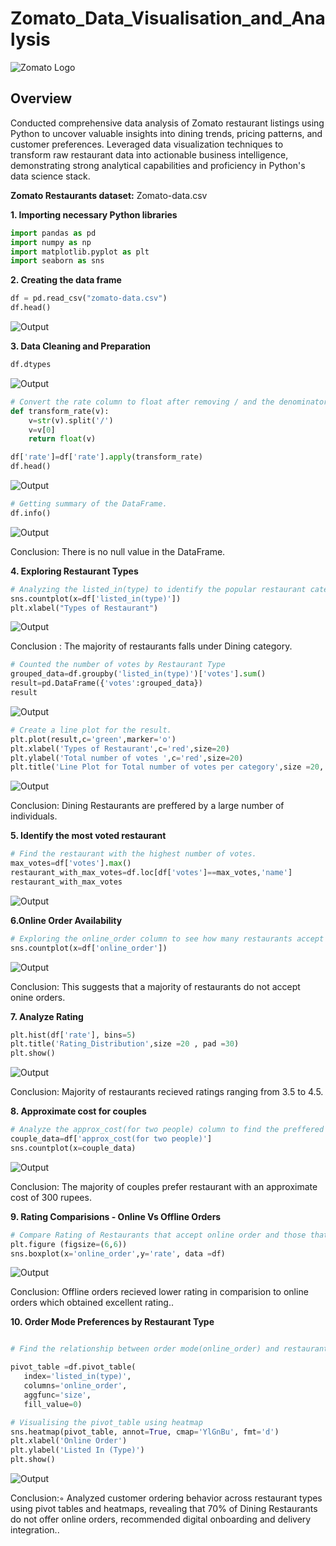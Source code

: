 # Zomato_Data_Visualisation_and_Analysis

![Zomato Logo](https://github.com/i-am-rahularora5504/zomato_data_visualisation_and_insights/blob/main/Zomato_logo.png)

## Overview
Conducted comprehensive data analysis of Zomato restaurant listings using Python to uncover valuable insights into dining trends, pricing patterns, and customer preferences. Leveraged data visualization techniques to transform raw restaurant data into actionable business intelligence, demonstrating strong analytical capabilities and proficiency in Python's data science stack.

**Zomato Restaurants dataset:** Zomato-data.csv


**1. Importing necessary Python libraries**
```python
import pandas as pd
import numpy as np
import matplotlib.pyplot as plt
import seaborn as sns
```

**2. Creating the data frame**
```python
df = pd.read_csv("zomato-data.csv")          
df.head()
```
![Output](https://github.com/i-am-rahularora5504/zomato_data_visualisation_and_insights/blob/main/ss1.png)

**3. Data Cleaning and Preparation**
```python
df.dtypes
```
![Output](https://github.com/i-am-rahularora5504/zomato_data_visualisation_and_insights/blob/main/ss2.png)

```python
# Convert the rate column to float after removing / and the denominator.
def transform_rate(v):
    v=str(v).split('/')
    v=v[0]
    return float(v)

df['rate']=df['rate'].apply(transform_rate)
df.head()
```
![Output](https://github.com/i-am-rahularora5504/zomato_data_visualisation_and_insights/blob/main/ss3.png)

```python
# Getting summary of the DataFrame.
df.info()
```
![Output](https://github.com/i-am-rahularora5504/zomato_data_visualisation_and_insights/blob/main/ss4.png)

Conclusion: There is no null value in the DataFrame.

**4. Exploring Restaurant Types**

```python
# Analyzing the listed_in(type) to identify the popular restaurant categories.
sns.countplot(x=df['listed_in(type)'])
plt.xlabel("Types of Restaurant")
```
![Output](https://github.com/i-am-rahularora5504/zomato_data_visualisation_and_insights/blob/main/ss5.png)

Conclusion : The majority of restaurants falls under Dining category.

```python
# Counted the number of votes by Restaurant Type
grouped_data=df.groupby('listed_in(type)')['votes'].sum() 
result=pd.DataFrame({'votes':grouped_data})
result  
```
![Output](https://github.com/i-am-rahularora5504/zomato_data_visualisation_and_insights/blob/main/ss6.png)

```python
# Create a line plot for the result.
plt.plot(result,c='green',marker='o')
plt.xlabel('Types of Restaurant',c='red',size=20)
plt.ylabel('Total number of votes ',c='red',size=20)
plt.title('Line Plot for Total number of votes per category',size =20, pad =30)
```
![Output](https://github.com/i-am-rahularora5504/zomato_data_visualisation_and_insights/blob/main/ss7.png)

Conclusion: Dining Restaurants are preffered by a large number of individuals.

**5. Identify the most voted restaurant**

```python
# Find the restaurant with the highest number of votes.
max_votes=df['votes'].max()
restaurant_with_max_votes=df.loc[df['votes']==max_votes,'name']
restaurant_with_max_votes
```
![Output](https://github.com/i-am-rahularora5504/zomato_data_visualisation_and_insights/blob/main/ss8.png)


**6.Online Order Availability**

```python
# Exploring the online_order column to see how many restaurants accept online.
sns.countplot(x=df['online_order'])
```
![Output](https://github.com/i-am-rahularora5504/zomato_data_visualisation_and_insights/blob/main/ss9.png)

Conclusion: This suggests that a majority of restaurants do not accept onine orders.

**7. Analyze Rating**

```python
plt.hist(df['rate'], bins=5)
plt.title('Rating_Distribution',size =20 , pad =30)
plt.show()
```
![Output](https://github.com/i-am-rahularora5504/zomato_data_visualisation_and_insights/blob/main/ss10.png)

Conclusion: Majority of restaurants recieved ratings ranging from 3.5 to 4.5.

**8. Approximate cost for couples**

```python
# Analyze the approx_cost(for two people) column to find the preffered price range.
couple_data=df['approx_cost(for two people)']
sns.countplot(x=couple_data)
```
![Output](https://github.com/i-am-rahularora5504/zomato_data_visualisation_and_insights/blob/main/ss11.png)

Conclusion: The majority of couples prefer restaurant with an approximate cost of 300 rupees.

**9. Rating Comparisions - Online Vs Offline Orders**

```python
# Compare Rating of Restaurants that accept online order and those that don't.
plt.figure (figsize=(6,6))
sns.boxplot(x='online_order',y='rate', data =df)
```
![Output](https://github.com/i-am-rahularora5504/zomato_data_visualisation_and_insights/blob/main/ss12.png)

Conclusion: Offline orders recieved lower rating in comparision to online orders which obtained excellent rating..

**10. Order Mode Preferences by Restaurant Type**

```python

# Find the relationship between order mode(online_order) and restaurant type(listed_in(type)).

pivot_table =df.pivot_table(
   index='listed_in(type)',
   columns='online_order',
   aggfunc='size', 
   fill_value=0)

# Visualising the pivot_table using heatmap
sns.heatmap(pivot_table, annot=True, cmap='YlGnBu', fmt='d')
plt.xlabel('Online Order')
plt.ylabel('Listed In (Type)')
plt.show()
```
![Output](https://github.com/i-am-rahularora5504/zomato_data_visualisation_and_insights/blob/main/ss13.png)

Conclusion:◦	Analyzed customer ordering behavior across restaurant types using pivot tables and heatmaps, revealing that 70% of Dining Restaurants do not offer online orders, recommended digital onboarding and delivery integration..
